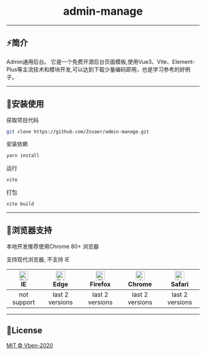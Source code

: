 <div align="center"><h1>admin-manage</h1></div>
<hr>

## ⚡简介
 Admin通用后台。
 它是一个免费开源后台页面模板,使用Vue3、Vite、Element-Plus等主流技术和模块开发,可以达到下载少量编码即用，也是学习参考的好例子。
<hr>

## 👋安装使用
获取项目代码
```bash
git clone https://github.com/Zssaer/admin-manage.git
```
安装依赖
```bash
yarn install
```
运行
```bash
vite
```
打包
```bash
vite build
```
<hr>

## 🎡浏览器支持
本地开发推荐使用Chrome 80+ 浏览器

支持现代浏览器, 不支持 IE

| [<img src="https://raw.githubusercontent.com/alrra/browser-logos/master/src/edge/edge_48x48.png" alt=" Edge" width="24px" height="24px" />](http://godban.github.io/browsers-support-badges/)</br>IE | [<img src="https://raw.githubusercontent.com/alrra/browser-logos/master/src/edge/edge_48x48.png" alt=" Edge" width="24px" height="24px" />](http://godban.github.io/browsers-support-badges/)</br>Edge | [<img src="https://raw.githubusercontent.com/alrra/browser-logos/master/src/firefox/firefox_48x48.png" alt="Firefox" width="24px" height="24px" />](http://godban.github.io/browsers-support-badges/)</br>Firefox | [<img src="https://raw.githubusercontent.com/alrra/browser-logos/master/src/chrome/chrome_48x48.png" alt="Chrome" width="24px" height="24px" />](http://godban.github.io/browsers-support-badges/)</br>Chrome | [<img src="https://raw.githubusercontent.com/alrra/browser-logos/master/src/safari/safari_48x48.png" alt="Safari" width="24px" height="24px" />](http://godban.github.io/browsers-support-badges/)</br>Safari |
| :-: | :-: | :-: | :-: | :-: |
| not support | last 2 versions | last 2 versions | last 2 versions | last 2 versions |
<hr>

## 🏦License
[MIT © Vben-2020](https://github.com/Zssaer/admin-manage/LICENSE)
